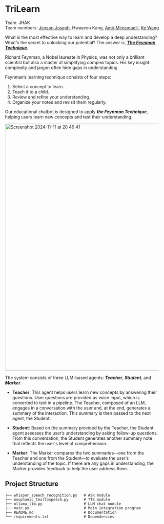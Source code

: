 # TriLearn

Team: JHAK <br/>
Team members: [Jenson Joseph](https://github.com/JJsupercoder), Hwayeon Kang, [Amir Miresmaeili](https://github.com/amirfarjam), [Ke Wang](https://github.com/Vicky-0256)

What is the most effective way to learn and develop a deep understanding? What's the secret to unlocking our potential? The answer is, ***[The Feynman Technique](https://fs.blog/feynman-technique/)***.

Richard Feynman, a Nobel laureate in Physics, was not only a brilliant scientist but also a master at simplifying complex topics. His key insight: complexity and jargon often hide gaps in understanding.

Feynman’s learning technique consists of four steps:

1. Select a concept to learn.
2. Teach it to a child.
3. Review and refine your understanding.
4. Organize your notes and revisit them regularly.

Our educational chatbot is designed to apply ***the Feynman Technique***, helping users learn new concepts and test their understanding.

<img width="807" alt="Screenshot 2024-11-11 at 20 49 41" src="https://github.com/user-attachments/assets/1ad7e2e5-9e88-47fe-be74-12efee5f76b2">

The system consists of three LLM-based agents: ***Teacher***, ***Student***, and ***Marker***.

- **Teacher**: This agent helps users learn new concepts by answering their questions. User questions are provided as voice input, which is converted to text in a pipeline. The Teacher, composed of an LLM, engages in a conversation with the user and, at the end, generates a summary of the interaction. This summary is then passed to the next agent, the Student.

- **Student**: Based on the summary provided by the Teacher, the Student agent assesses the user’s understanding by asking follow-up questions. From this conversation, the Student generates another summary note that reflects the user's level of comprehension.

- **Marker**: The Marker compares the two summaries—one from the Teacher and one from the Student—to evaluate the user’s understanding of the topic. If there are any gaps in understanding, the Marker provides feedback to help the user address them.

## Project Structure
```
├── whisper_speech_recognition.py   # ASR module
├── neuphonic_texttospeech.py       # TTS module
├── ollama_llm.py                   # LLM chat module
├── main.py                         # Main integration program
├── README.md                       # Documentation
└── requirements.txt                # Dependencies
```
